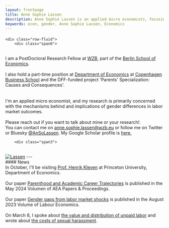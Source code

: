 ```yaml
---
layout: frontpage
title: Anne Sophie Lassen
description: Anne Sophie Lassen is an applied micro economists, focusing on the causes and consquences of gender differences in labor market.
keywords: econ, gender, Anne Sophie Lassen, Economics
---
```


<div class="container">
<h4></h4>

    <div class="row-fluid">
        <div class="span6">
<br/>
I am a PostDoctoral Research Fellow at <a href="https://wzb.eu/en">WZB</a>, part of the <a href="https://berlinschoolofeconomics.de/home">Berlin School of Economics</a>.  
<br>
<br>
I also hold a part-time position at <a href="https://www.cbs.dk/en/research/departments-and-centres/department-of-economics/">Department of Economics</a> at <a href="https://www.cbs.dk/en/">Copenhagen Business School</a> and the DFF-funded project 'Parents' Specialization: Causes and Consequences'.<br/>
<br>
<br>
I'm an applied micro economist, and my research is primarily concerned with the mechanisms behind and implications of gender differences in labor market outcomes.
<br/>
<br>
Please reach out if you want to talk about mine or your research!. 
<br>
You can contact me on <a href="mailto:anne.sophie.lassen@wzb.eu">anne.sophie.lassen@wzb.eu</a> or follow me on Twitter or Bluesky <a href="https://twitter.com/AnSoLassen" target="_blank">@AnSoLassen</a>. My Google Scholar profile is <a href="https://scholar.google.dk/citations?user=hOz8NV4AAAAJ&hl=da">here.</a>
        </div>

        <div class="span3">
<br>
        <a href="../assets/headshot.jpg">
            <img src="../assets/headshot.jpg"
                  title="AnneSophieLassen" alt="Lassen"/></a>
        </div>
    </div>
</div>
---
<br>
#### News
<br>
In October, I'll be visiting <a href="https://www.henrikkleven.com/">Prof. Henrik Kleven</a> at Princeton University, Department of Economics. 
<br>
<br>
Our paper <a href="https://www.aeaweb.org/articles?id=10.1257/pandp.20241118">Parenthood and Academic Career Trajectories</a> is published in the May 2024 Volumen of AEA Papers & Proceedings. 
<br>
<br>
Our paper <a href="https://www.sciencedirect.com/science/article/pii/S0927537123000696">Gender gaps from labor market shocks</a> is published in the August 2023 Volume of Labour Economics. 
<br>
<br>
On March 8, I spoke about <a href="https://www.hk.dk/aktuelt/nyheder/2023/02/23/8-marts-om-kvinders-oekonomi-og-usynlige-opgaver">the value and distribution of unpaid labor</a> and wrote about <a href="https://www.information.dk/moti/2023/03/seksuel-chikane-fastholde-koensopdelt-arbejdsmarked?lst_cntrb">the costs of sexual harassment</a>. 





